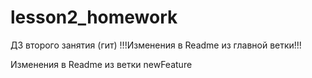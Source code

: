 # lesson2_homework
ДЗ второго занятия (гит)
!!!Изменения в Readme из главной ветки!!!





Изменения в Readme из ветки newFeature



